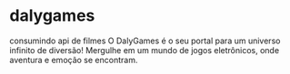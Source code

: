 # dalygames
 consumindo api de filmes
O DalyGames é o seu portal para um universo infinito de diversão! Mergulhe em um mundo de jogos eletrônicos, onde aventura e emoção se encontram.
